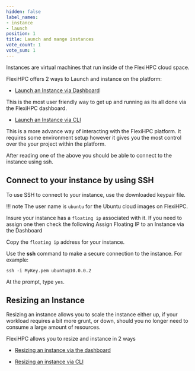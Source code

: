 ```yaml
---
hidden: false
label_names:
- instance
- launch
position: 1
title: Launch and mange instances
vote_count: 1
vote_sum: 1
---
```


Instances are virtual machines that run inside of the FlexiHPC cloud space.

FlexiHPC offers 2 ways to Launch and instance on the platform:

- [Launch an Instance via Dashboard](launch-an-instance-via-dashboard.md)

This is the most user friendly way to get up and running as its all done via the FlexiHPC dashboard. 

- [Launch an Instance via CLI](launch-an-instance-via-cli.md)

This is a more advance way of interacting with the FlexiHPC platform. It requires some environment setup however it gives you the most control over the your project within the platform.

After reading one of the above you should be able to connect to the instance using ssh.

## Connect to your instance by using SSH
To use SSH to connect to your instance, use the downloaded keypair file.

!!! note
    The user name is `ubuntu` for the Ubuntu cloud images on FlexiHPC.

Insure your instance has a `floating ip` associated with it. If you need to assign one then check the following Assign Floating IP to an Instance via the Dashboard

Copy the `floating ip` address for your instance.

Use the **ssh** command to make a secure connection to the instance. For example:
```
ssh -i MyKey.pem ubuntu@10.0.0.2
```
At the prompt, type `yes`.

## Resizing an Instance

Resizing an instance allows you to scale the instance either up, if your workload requires a bit more grunt, or down, should you no longer need to consume a large amount of resources.

FlexiHPC allows you to resize and instance in 2 ways

- [Resizing an instance via the dashboard](resizing-an-Instance-via-the-dashboard.md)

- [Resizing an instance via CLI](resizing-an-Instance-via-cli.md)